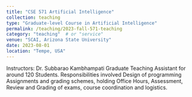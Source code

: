 ```yaml
---
title: "CSE 571 Artificial Intelligence"
collection: teaching
type: "Graduate-level Course in Artificial Intelligence"
permalink: /teaching/2023-fall-571-teaching
category: "teaching"  # or "service"
venue: "SCAI, Arizona State University"
date: 2023-08-01
location: "Tempe, USA"
---
```

Instructors: Dr. Subbarao Kambhampati
Graduate Teaching Assistant for around 120 Students. Responsibilities involved Design of programming Assignments and grading schemes, holding Office Hours, Assessment, Review and Grading of exams, course coordination and logistics.

